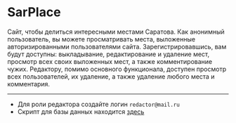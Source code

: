 # SarPlace
Сайт, чтобы делиться интересными местами Саратова. Как анонимный пользователь, вы можете просматривать места, выложенные авторизированными пользователями сайта. Зарегистрировавшись, вам будут доступны: выкладывание, редактирование и удаление мест, просмотр всех своих выложенных мест, а также комментирование чужих. Редактору, помимо основного функционала, доступен просмотр всех пользователей, их удаление, а также удаление любого места и комментария.
___
* Для роли редактора создайте логин `redactor@mail.ru`
* Скрипт для базы данных находится [здесь](https://github.com/HardStormer/SarPlace/blob/main/GMD.SarPlace/SQLQuery.sql)
